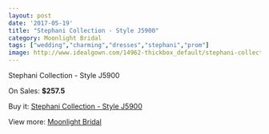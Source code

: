 ```yaml
---
layout: post
date: '2017-05-19'
title: "Stephani Collection - Style J5900"
category: Moonlight Bridal
tags: ["wedding","charming","dresses","stephani","prom"]
image: http://www.idealgown.com/14962-thickbox_default/stephani-collection-style-j5900.jpg
---
```

Stephani Collection - Style J5900

On Sales: **$257.5**
<a href="https://www.idealgown.com/en/moonlight-bridal/6020-stephani-collection-style-j5900.html"><amp-img layout="responsive" width="600" height="600" src="//www.idealgown.com/14962-thickbox_default/stephani-collection-style-j5900.jpg" alt="Stephani Collection - Style J5900 0" /></a>
<a href="https://www.idealgown.com/en/moonlight-bridal/6020-stephani-collection-style-j5900.html"><amp-img layout="responsive" width="600" height="600" src="//www.idealgown.com/14963-thickbox_default/stephani-collection-style-j5900.jpg" alt="Stephani Collection - Style J5900 1" /></a>

Buy it: [Stephani Collection - Style J5900](https://www.idealgown.com/en/moonlight-bridal/6020-stephani-collection-style-j5900.html "Stephani Collection - Style J5900")

View more: [Moonlight Bridal](https://www.idealgown.com/en/89-moonlight-bridal "Moonlight Bridal")